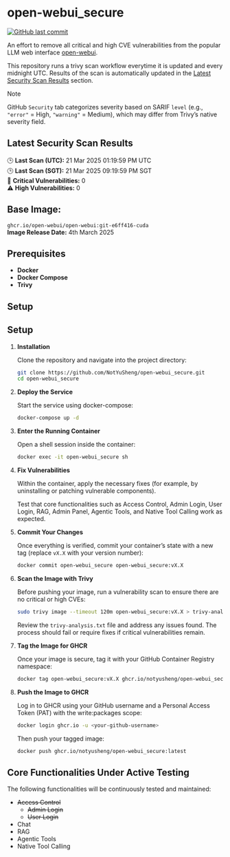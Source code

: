 # open-webui_secure

[![GitHub last commit](https://img.shields.io/github/last-commit/NotYuSheng/open-webui_secure?color=red)](#)

An effort to remove all critical and high CVE vulnerabilities from the popular LLM web interface [open-webui](https://github.com/open-webui/open-webui).

This repository runs a trivy scan workflow everytime it is updated and every midnight UTC. Results of the scan is automatically updated in the [Latest Security Scan Results](#latest-security-scan-results) section. 

> [!NOTE]
> GitHub `Security` tab categorizes severity based on SARIF `level` (e.g., `"error"` = High, `"warning"` = Medium), which may differ from Trivy’s native severity field.

<!-- TRIVY_SCAN_RESULTS -->
## Latest Security Scan Results

🕒 **Last Scan (UTC):** 21 Mar 2025 01:19:59 PM UTC  
🕒 **Last Scan (SGT):** 21 Mar 2025 09:19:59 PM SGT  
🚨 **Critical Vulnerabilities:** 0  
⚠️ **High Vulnerabilities:** 0  
<!-- TRIVY_SCAN_END -->

## Base Image:
`ghcr.io/open-webui/open-webui:git-e6ff416-cuda`  
**Image Release Date:** 4th March 2025

## Prerequisites
- **Docker**
- **Docker Compose**
- **Trivy**

## Setup
## Setup

1. **Installation**

   Clone the repository and navigate into the project directory:
   ```bash
   git clone https://github.com/NotYuSheng/open-webui_secure.git
   cd open-webui_secure
   ```
2. **Deploy the Service**

    Start the service using docker-compose:
   ```bash
   docker-compose up -d
   ```
3. **Enter the Running Container**

   Open a shell session inside the container:
   ```bash
   docker exec -it open-webui_secure sh
   ```
4. **Fix Vulnerabilities**

   Within the container, apply the necessary fixes (for example, by uninstalling or patching vulnerable components).

   Test that core functionalities such as Access Control, Admin Login, User Login, RAG, Admin Panel, Agentic Tools, and Native Tool Calling work as expected.

5. **Commit Your Changes**

   Once everything is verified, commit your container’s state with a new tag (replace `vX.X` with your version number):
   ```bash
   docker commit open-webui_secure open-webui_secure:vX.X
   ```
6. **Scan the Image with Trivy**

   Before pushing your image, run a vulnerability scan to ensure there are no critical or high CVEs:
   ```bash
   sudo trivy image --timeout 120m open-webui_secure:vX.X > trivy-analysis.txt
   ```
   Review the `trivy-analysis.txt` file and address any issues found. The process should fail or require fixes if critical vulnerabilities remain.

7. **Tag the Image for GHCR**

   Once your image is secure, tag it with your GitHub Container Registry namespace:
   ```bash
   docker tag open-webui_secure:vX.X ghcr.io/notyusheng/open-webui_secure:latest
   ```
8. **Push the Image to GHCR**

   Log in to GHCR using your GitHub username and a Personal Access Token (PAT) with the write:packages scope:
   ```bash
   docker login ghcr.io -u <your-github-username>
   ```
   Then push your tagged image:
   ```bash
   docker push ghcr.io/notyusheng/open-webui_secure:latest
   ```

## Core Functionalities Under Active Testing
The following functionalities will be continuously tested and maintained:
- ~~Access Control~~
  - ~~Admin Login~~
  - ~~User Login~~
- Chat
- RAG
- Agentic Tools
- Native Tool Calling
